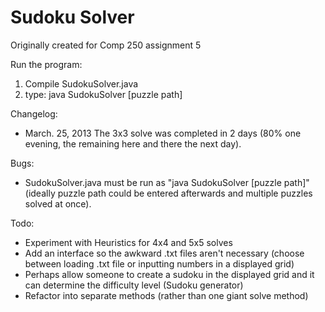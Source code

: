 Sudoku Solver
=============
Originally created for Comp 250 assignment 5

Run the program:

1. Compile SudokuSolver.java
2. type:   java SudokuSolver [puzzle path]

Changelog:
- March. 25, 2013
The 3x3 solve was completed in 2 days (80% one evening, the remaining here and there the next day).

Bugs:
- SudokuSolver.java must be run as "java SudokuSolver [puzzle path]" (ideally puzzle path could be entered afterwards and multiple puzzles solved at once).

Todo: 
- Experiment with Heuristics for 4x4 and 5x5 solves
- Add an interface so the awkward .txt files aren't necessary (choose between loading .txt file or inputting numbers in a displayed grid)
- Perhaps allow someone to create a sudoku in the displayed grid and it can determine the difficulty level (Sudoku generator)
- Refactor into separate methods (rather than one giant solve method)
